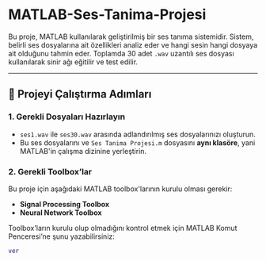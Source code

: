 # MATLAB-Ses-Tanima-Projesi

Bu proje, MATLAB kullanılarak geliştirilmiş bir ses tanıma sistemidir. Sistem, belirli ses dosyalarına ait özellikleri analiz eder ve hangi sesin hangi dosyaya ait olduğunu tahmin eder. Toplamda 30 adet `.wav` uzantılı ses dosyası kullanılarak sinir ağı eğitilir ve test edilir.

---

## 🚀 Projeyi Çalıştırma Adımları

### 1. Gerekli Dosyaları Hazırlayın
- `ses1.wav` ile `ses30.wav` arasında adlandırılmış ses dosyalarınızı oluşturun.
- Bu ses dosyalarını ve `Ses Tanima Projesi.m` dosyasını **aynı klasöre**, yani MATLAB'in çalışma dizinine yerleştirin.

### 2. Gerekli Toolbox’lar
Bu proje için aşağıdaki MATLAB toolbox'larının kurulu olması gerekir:

- **Signal Processing Toolbox**
- **Neural Network Toolbox**

Toolbox'ların kurulu olup olmadığını kontrol etmek için MATLAB Komut Penceresi’ne şunu yazabilirsiniz:
```matlab
ver
